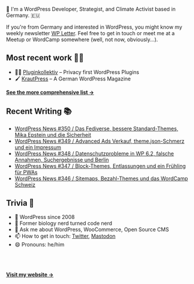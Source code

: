 👋 I'm a WordPress Developer, Strategist, and Climate Activist based in Germany. 🇪🇺

If you're from Germany and interested in WordPress, you might know my weekly newsletter [WP Letter](https://wpletter.de/). Feel free to get in touch or meet me at a Meetup or WordCamp somewhere (well, not now, obviously...).


## Most recent work 👷‍♂️

- 👨‍💻 [Pluginkollektiv](https://github.com/pluginkollektiv) – Privacy first WordPress Plugins
- 🖌️ [KrautPress](https://krautpress.de) – A German WordPress Magazine

**[See the more comprehensive list &rarr;](https://simonkraft.com/what-i-do)**


## Recent Writing 📚

<!-- BLOG-POST-LIST:START -->
- [WordPress News #350 / Das Fediverse, bessere Standard-Themes, Mika Epstein und die Sicherheit](https://feed.wpletter.de/link/14399/16020589/350)
- [WordPress News #349 / Advanced Ads Verkauf, theme.json-Schmerz und ein Impressum](https://feed.wpletter.de/link/14399/16006115/349)
- [WordPress News #348 / Datenschutzprobleme in WP 6.2, falsche Annahmen, Suchergebnisse und Berlin](https://feed.wpletter.de/link/14399/15994653/348)
- [WordPress News #347 / Block-Themes, Entlassungen und ein Frühling für PWAs](https://feed.wpletter.de/link/14399/15983456/347)
- [WordPress News #346 / Sitemaps, Bezahl-Themes und das WordCamp Schweiz](https://feed.wpletter.de/link/14399/15972670/346)
<!-- BLOG-POST-LIST:END -->


## Trivia 🤪

- 👴 WordPress since 2008
- 🌱 Former biology nerd turned code nerd
- 💬 Ask me about WordPress, WooCommerce, Open Source CMS
- 📫 How to get in touch: [Twitter](https://twitter.com/krafit), [Mastodon](https://dewp.space/@simon)
- 😄 Pronouns: he/him

<br/><br/><br/>
**[Visit my website &rarr;](https://simonkraft.com)**